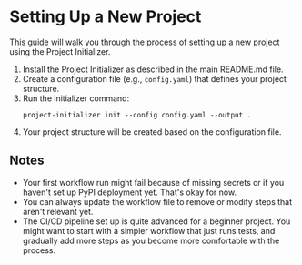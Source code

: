 # Setting Up a New Project

This guide will walk you through the process of setting up a new project using the Project Initializer.

1. Install the Project Initializer as described in the main README.md file.
2. Create a configuration file (e.g., `config.yaml`) that defines your project structure.
3. Run the initializer command:
   ```
   project-initializer init --config config.yaml --output .
   ```
4. Your project structure will be created based on the configuration file.

## Notes

- Your first workflow run might fail because of missing secrets or if you haven't set up PyPI deployment yet. That's okay for now.
- You can always update the workflow file to remove or modify steps that aren't relevant yet.
- The CI/CD pipeline set up is quite advanced for a beginner project. You might want to start with a simpler workflow that just runs tests, and gradually add more steps as you become more comfortable with the process.
